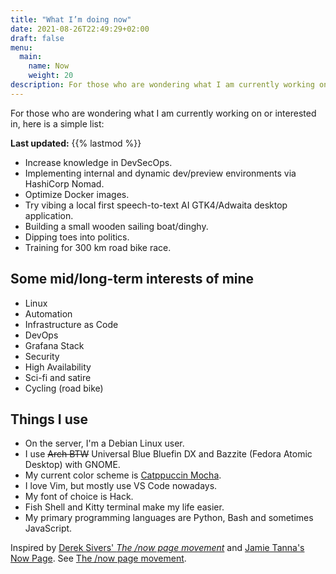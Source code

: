```yaml
---
title: "What I’m doing now"
date: 2021-08-26T22:49:29+02:00
draft: false
menu:
  main:
    name: Now
    weight: 20
description: For those who are wondering what I am currently working on or interested in. Here is a simple list.
---
```


For those who are wondering what I am currently working on or interested in, here is a simple list:

**Last updated:** {{% lastmod %}}

- Increase knowledge in DevSecOps.
- Implementing internal and dynamic dev/preview environments via HashiCorp Nomad.
- Optimize Docker images.
- Try vibing a local first speech-to-text AI GTK4/Adwaita desktop application.
- Building a small wooden sailing boat/dinghy.
- Dipping toes into politics.
- Training for 300 km road bike race.

## Some mid/long-term interests of mine

- Linux
- Automation
- Infrastructure as Code
- DevOps
- Grafana Stack
- Security
- High Availability
- Sci-fi and satire
- Cycling (road bike)

## Things I use

- On the server, I'm a Debian Linux user.
- I use ~~Arch BTW~~ Universal Blue Bluefin DX and Bazzite (Fedora Atomic Desktop) with GNOME.
- My current color scheme is [Catppuccin Mocha](https://github.com/catppuccin/catppuccin).
- I love Vim, but mostly use VS Code nowadays.
- My font of choice is Hack.
- Fish Shell and Kitty terminal make my life easier.
- My primary programming languages are Python, Bash and sometimes JavaScript.

Inspired by [Derek Sivers' *The /now page movement*](https://sive.rs/nowff) and [Jamie Tanna's Now Page](https://www.jvt.me/now/).
See [The /now page movement](https://nownownow.com/about).
